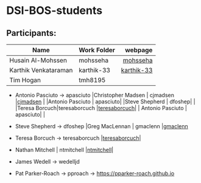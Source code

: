 # DSI-BOS-students


## Participants:
|Name                 | Work Folder | webpage                                  |
|---------------------|-------------|--------------------------------------:   |
|Husain Al-Mohssen    | mohsseha    |[mohsseha](https://mohsseha.github.io)    |
|Karthik Venkataraman | karthik-33  |[karthik-33](https://karthik-33.github.io)|
| Tim Hogan           | tmh8195     | |
- Antonio Pasciuto -> apasciuto
|Christopher Madsen   | cjmadsen    |[cjmadsen](https://cjmadsen.github.io)    |
|Antonio Pasciuto | apasciuto|
|Steve Shepherd | dfoshep| |
|Teresa Borcuch|teresaborcuch |[teresaborcuch](https://teresaborcuch.github.io)|
| Antonio Pasciuto | apasciuto| |
- Steve Shepherd -> dfoshep
|Greg MacLennan       | gmaclenn    |[gmaclenn](https://gmaclenn.github.io)
- Teresa Borcuch -> teresaborcuch |[teresaborcuch](https://teresaborcuch.github.io)|

- Nathan Mitchell   | ntmitchell  |[ntmitchell](https://ntmitchell.github.io)|
- James Wedell -> wedelljd
- Pat Parker-Roach -> pproach -> https://pparker-roach.github.io

